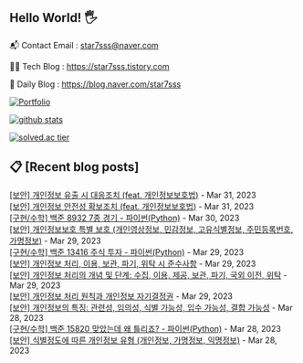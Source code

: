 ## Hello World! 🖐

📬 Contact Email : star7sss@naver.com

👨‍💻 Tech Blog : https://star7sss.tistory.com

🤪 Daily Blog : https://blog.naver.com/star7sss

[![Portfolio](https://img.shields.io/badge/Portfolio-%23000000.svg?style=for-the-badge&logo=firefox&logoColor=#FF7139)](https://fern-way-13f.notion.site/Jang-Thang-3b7b327981a2456c8ee5952eadb848b9)

[![github stats](https://github-readme-stats.vercel.app/api?username=jangThang&show_icons=true&hide_border=False)](https://star7sss.tistory.com)

[![solved.ac tier](http://mazassumnida.wtf/api/v2/generate_badge?boj=star7sss)](https://solved.ac/star7sss)

## 📋 [Recent blog posts]
[[보안] 개인정보 유출 시 대응조치 (feat. 개인정보보호법)](https://star7sss.tistory.com/795) - Mar 31, 2023<br>
[[보안] 개인정보 안전성 확보조치 (feat. 개인정보보호법)](https://star7sss.tistory.com/794) - Mar 31, 2023<br>
[[구현/수학] 백준 8932 7종 경기 - 파이썬(Python)](https://star7sss.tistory.com/739) - Mar 30, 2023<br>
[[보안] 개인정보보호 특별 보호 (개인영상정보, 민감정보, 고유식별정보, 주민등록번호, 가명정보)](https://star7sss.tistory.com/793) - Mar 29, 2023<br>
[[구현/수학] 백준 13416 주식 투자 - 파이썬(Python)](https://star7sss.tistory.com/738) - Mar 29, 2023<br>
[[보안] 개인정보 처리, 이용, 보관, 파기, 위탁 시 준수사항](https://star7sss.tistory.com/792) - Mar 29, 2023<br>
[[보안] 개인정보 처리의 개념 및 단계: 수집, 이용, 제공, 보관, 파기, 국외 이전, 위탁](https://star7sss.tistory.com/791) - Mar 29, 2023<br>
[[보안] 개인정보 처리 원칙과 개인정보 자기결정권](https://star7sss.tistory.com/790) - Mar 29, 2023<br>
[[보안] 개인정보의 특징: 관련성, 임의성, 식별 가능성, 입수 가능성, 결합 가능성](https://star7sss.tistory.com/789) - Mar 28, 2023<br>
[[구현/수학] 백준 15820 맞았는데 왜 틀리죠? - 파이썬(Python)](https://star7sss.tistory.com/737) - Mar 28, 2023<br>
[[보안] 식별정도에 따른 개인정보 유형 (개인정보, 가명정보, 익명정보)](https://star7sss.tistory.com/788) - Mar 28, 2023<br>
